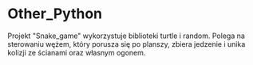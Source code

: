 # Other_Python


Projekt "Snake_game" wykorzystuje biblioteki turtle i random. Polega na sterowaniu wężem, który porusza się po planszy, zbiera jedzenie i unika kolizji ze ścianami oraz własnym ogonem.
